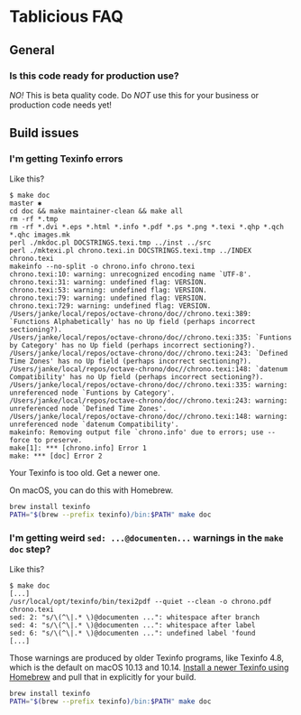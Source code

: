 # Tablicious FAQ

## General

### Is this code ready for production use?

*NO!* This is beta quality code. Do *NOT* use this for your business or production code needs yet!

## Build issues

### I'm getting Texinfo errors

Like this?

```text
$ make doc                                                                                                                                         master ✱
cd doc && make maintainer-clean && make all
rm -rf *.tmp
rm -rf *.dvi *.eps *.html *.info *.pdf *.ps *.png *.texi *.qhp *.qch *.qhc images.mk
perl ./mkdoc.pl DOCSTRINGS.texi.tmp ../inst ../src
perl ./mktexi.pl chrono.texi.in DOCSTRINGS.texi.tmp ../INDEX chrono.texi
makeinfo --no-split -o chrono.info chrono.texi
chrono.texi:10: warning: unrecognized encoding name `UTF-8'.
chrono.texi:31: warning: undefined flag: VERSION.
chrono.texi:53: warning: undefined flag: VERSION.
chrono.texi:79: warning: undefined flag: VERSION.
chrono.texi:729: warning: undefined flag: VERSION.
/Users/janke/local/repos/octave-chrono/doc//chrono.texi:389: `Functions Alphabetically' has no Up field (perhaps incorrect sectioning?).
/Users/janke/local/repos/octave-chrono/doc//chrono.texi:335: `Funtions by Category' has no Up field (perhaps incorrect sectioning?).
/Users/janke/local/repos/octave-chrono/doc//chrono.texi:243: `Defined Time Zones' has no Up field (perhaps incorrect sectioning?).
/Users/janke/local/repos/octave-chrono/doc//chrono.texi:148: `datenum Compatibility' has no Up field (perhaps incorrect sectioning?).
/Users/janke/local/repos/octave-chrono/doc//chrono.texi:335: warning: unreferenced node `Funtions by Category'.
/Users/janke/local/repos/octave-chrono/doc//chrono.texi:243: warning: unreferenced node `Defined Time Zones'.
/Users/janke/local/repos/octave-chrono/doc//chrono.texi:148: warning: unreferenced node `datenum Compatibility'.
makeinfo: Removing output file `chrono.info' due to errors; use --force to preserve.
make[1]: *** [chrono.info] Error 1
make: *** [doc] Error 2
```

Your Texinfo is too old. Get a newer one.

On macOS, you can do this with Homebrew.

```bash
brew install texinfo
PATH="$(brew --prefix texinfo)/bin:$PATH" make doc
```

### I'm getting weird `sed: ...@documenten...` warnings in the `make doc` step?

Like this?

```text
$ make doc
[...]
/usr/local/opt/texinfo/bin/texi2pdf --quiet --clean -o chrono.pdf chrono.texi
sed: 2: "s/\(^\|.* \)@documenten ...": whitespace after branch
sed: 4: "s/\(^\|.* \)@documenten ...": whitespace after label
sed: 6: "s/\(^\|.* \)@documenten ...": undefined label 'found
[...]
```

Those warnings are produced by older Texinfo programs, like Texinfo 4.8, which is the default on macOS 10.13 and 10.14. [Install a newer Texinfo using Homebrew](https://github.com/apjanke/octave-chrono/issues/17) and pull that in explicitly for your build.

```bash
brew install texinfo
PATH="$(brew --prefix texinfo)/bin:$PATH" make doc
```
